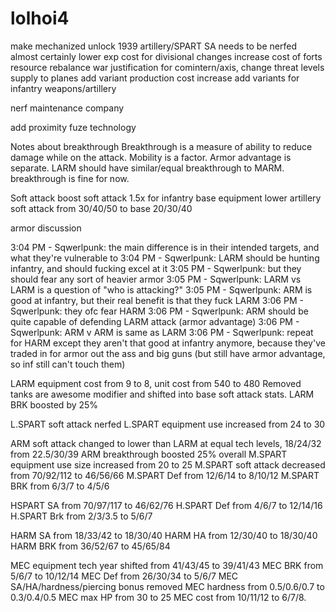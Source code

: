 # lolhoi4

make mechanized unlock 1939
artillery/SPART SA needs to be nerfed almost certainly
lower exp cost for divisional changes
increase cost of forts
resource rebalance
war justification for comintern/axis, change threat levels
supply to planes
add variant production cost increase
add variants for infantry weapons/artillery

nerf maintenance company

add proximity fuze technology


Notes about breakthrough
Breakthrough is a measure of ability to reduce damage while on the attack. Mobility is a factor. Armor advantage is separate.
LARM should have similar/equal breakthrough to MARM.
breakthrough is fine for now.

Soft attack
boost soft attack 1.5x for infantry base equipment
lower artillery soft attack from 30/40/50 to base 20/30/40

armor discussion

3:04 PM - Sqwerlpunk: the main difference is in their intended targets, and what they're vulnerable to
3:04 PM - Sqwerlpunk: LARM should be hunting infantry, and should fucking excel at it
3:05 PM - Sqwerlpunk: but they should fear any sort of heavier armor
3:05 PM - Sqwerlpunk: LARM vs LARM is a question of "who is attacking?"
3:05 PM - Sqwerlpunk: ARM is good at infantry, but their real benefit is that they fuck LARM
3:06 PM - Sqwerlpunk: they ofc fear HARM
3:06 PM - Sqwerlpunk: ARM should be quite capable of defending LARM attack (armor advantage)
3:06 PM - Sqwerlpunk: ARM v ARM is same as LARM
3:06 PM - Sqwerlpunk: repeat for HARM except they aren't that good at infantry anymore, because they've traded in for armor out the ass and big guns (but still have armor advantage, so inf still can't touch them)



LARM equipment cost from 9 to 8, unit cost from 540 to 480
Removed tanks are awesome modifier and shifted into base soft attack stats.
LARM BRK boosted by 25%

L.SPART soft attack nerfed
L.SPART equipment use increased from 24 to 30

ARM soft attack changed to lower than LARM at equal tech levels, 18/24/32 from 22.5/30/39
ARM breakthrough boosted 25% overall
M.SPART equipment use size increased from 20 to 25
M.SPART soft attack decreased from 70/92/112 to 46/56/66
M.SPART Def from 12/6/14 to 8/10/12
M.SPART BRK from 6/3/7 to 4/5/6

HSPART SA from 70/97/117 to 46/62/76
H.SPART Def from 4/6/7 to 12/14/16
H.SPART Brk from 2/3/3.5 to 5/6/7

HARM SA from 18/33/42 to 18/30/40
HARM HA from 12/30/40 to 18/30/40
HARM BRK from 36/52/67 to 45/65/84

MEC equipment tech year shifted from 41/43/45 to 39/41/43
MEC BRK from 5/6/7 to 10/12/14
MEC Def from 26/30/34 to 5/6/7
MEC SA/HA/hardness/piercing bonus removed
MEC hardness from 0.5/0.6/0.7 to 0.3/0.4/0.5
MEC max HP from 30 to 25
MEC cost from 10/11/12 to 6/7/8.
